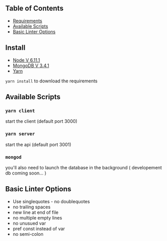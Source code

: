 ## Table of Contents
- [Requirements](#Install)
- [Available Scripts](#available-scripts)
- [Basic Linter Options](#basic-linter-options)

## Install

- [Node V 6.11.1](https://nodejs.org/en/download)
- [MongoDB V 3.4.1](https://www.mongodb.com/download-center#community)
- [Yarn](https://yarnpkg.com/en/docs/install)

`yarn install` to download the requirements

## Available Scripts

### `yarn client`
start the client (default port 3000)

### `yarn server`
start the api (default port 3001)

### `mongod`
you'll also need to launch the database in the background ( developement db coming soon... )

## Basic Linter Options

- Use singlequotes - no doublequotes
- no trailing spaces
- new line at end of file
- no multiple empty lines
- no unusued var
- pref const instead of var
- no semi-colon
